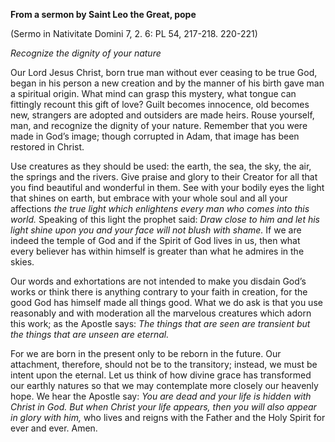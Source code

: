 

**From a sermon by Saint Leo the Great, pope**

(Sermo in Nativitate Domini 7, 2. 6: PL 54, 217-218. 220-221)

_Recognize the dignity of your nature_

Our Lord Jesus Christ, born true man without ever ceasing to be true God, began in his person a new creation and by the manner of his birth gave man a spiritual origin. What mind can grasp this mystery, what tongue can fittingly recount this gift of love? Guilt becomes innocence, old becomes new, strangers are adopted and outsiders are made heirs. Rouse yourself, man, and recognize the dignity of your nature. Remember that you were made in God’s image; though corrupted in Adam, that image has been restored in Christ.

Use creatures as they should be used: the earth, the sea, the sky, the air, the springs and the rivers. Give praise and glory to their Creator for all that you find beautiful and wonderful in them. See with your bodily eyes the light that shines on earth, but embrace with your whole soul and all your affections _the true light which enlightens every man who comes into this world._ Speaking of this light the prophet said: _Draw close to him and let his light shine upon you and your face will not blush with shame._ If we are indeed the temple of God and if the Spirit of God lives in us, then what every believer has within himself is greater than what he admires in the skies.

Our words and exhortations are not intended to make you disdain God’s works or think there is anything contrary to your faith in creation, for the good God has himself made all things good. What we do ask is that you use reasonably and with moderation all the marvelous creatures which adorn this work; as the Apostle says: _The things that are seen are transient but the things that are unseen are eternal._

For we are born in the present only to be reborn in the future. Our attachment, therefore, should not be to the transitory; instead, we must be intent upon the eternal. Let us think of how divine grace has transformed our earthly natures so that we may contemplate more closely our heavenly hope. We hear the Apostle say: _You are dead and your life is hidden with Christ in God. But when Christ your life appears, then you will also appear in glory with him,_ who lives and reigns with the Father and the Holy Spirit for ever and ever. Amen.

